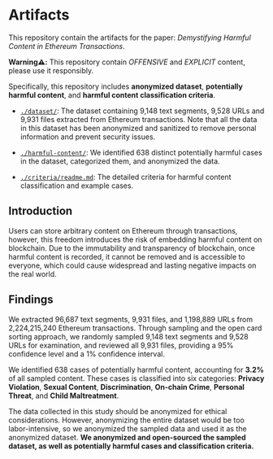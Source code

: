 # Artifacts
This repository contain the artifacts for the paper: *Demystifying Harmful Content in Ethereum Transactions*.

**Warning⚠️:** This repository contain *OFFENSIVE* and *EXPLICIT* content, please use it responsibly.

Specifically, this repository includes **anonymized dataset**, **potentially harmful content**, and **harmful content classification criteria**.

- [`./dataset/`](dataset): The dataset containing 9,148 text segments, 9,528 URLs and 9,931 files extracted from Ethereum transactions. Note that all the data in this dataset has been anonymized and sanitized to remove personal information and prevent security issues. 

- [`./harmful-content/`](harmful-content): We identified 638 distinct potentially harmful cases in the dataset, categorized them, and anonymized the data.

- [`./criteria/readme.md`](criteria/readme.md): The detailed criteria for harmful content classification and example cases.


## Introduction
Users can store arbitrary content on Ethereum through transactions, however, this freedom introduces the risk of embedding harmful content on blockchain. Due to the immutability and transparency of blockchain, once harmful content is recorded, it cannot be removed and is accessible to everyone, which could cause widespread and lasting negative impacts on the real world. 
 
## Findings
We extracted 96,687 text segments, 9,931 files, and 1,198,889 URLs from 2,224,215,240 Ethereum transactions. Through sampling and the open card sorting approach, we randomly sampled 9,148 text segments and 9,528 URLs for examination, and reviewed all 9,931 files, providing a 95% confidence level and a 1% confidence interval.

We identified 638 cases of potentially harmful content, accounting for **3.2%** of all sampled content. These cases is classified into six categories: **Privacy Violation**, **Sexual Content**, **Discrimination**, **On-chain Crime**, **Personal Threat**, and **Child Maltreatment**.

The data collected in this study should be anonymized for ethical considerations. However, anonymizing the entire dataset would be too labor-intensive, so we anonymized the sampled data and used it as the anonymized dataset.
**We anonymized and open-sourced the sampled dataset, as well as potentially harmful cases and classification criteria.**

